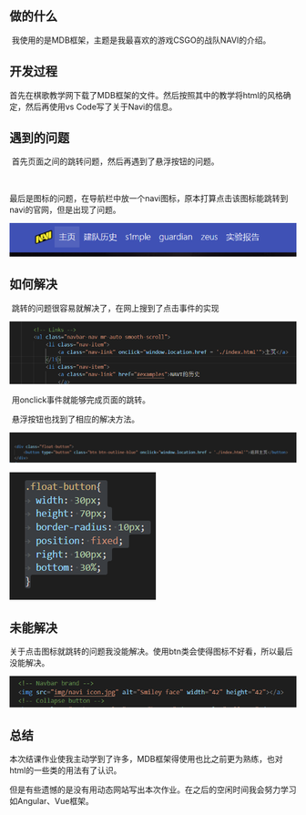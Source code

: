 ## 做的什么

​	我使用的是MDB框架，主题是我最喜欢的游戏CSGO的战队NAVI的介绍。

## 开发过程

​	首先在棋歌教学网下载了MDB框架的文件。然后按照其中的教学将html的风格确定，然后再使用vs Code写了关于Navi的信息。

## 遇到的问题

​	首先页面之间的跳转问题，然后再遇到了悬浮按钮的问题。

​		

​	最后是图标的问题，在导航栏中放一个navi图标，原本打算点击该图标能跳转到navi的官网，但是出现了问题。

![image-20210620192351733](image-20210620192351733.png)

## 如何解决

​	跳转的问题很容易就解决了，在网上搜到了点击事件的实现

![image-20210620192515321](image-20210620192515321.png)

​	用onclick事件就能够完成页面的跳转。

​	悬浮按钮也找到了相应的解决方法。

![image-20210620192724711](image-20210620192724711.png)

![image-20210620192724711](RAI8[VX6`8KX8KAZ]9D$F%S.png)

## 未能解决

​	关于点击图标就跳转的问题我没能解决。使用btn类会使得图标不好看，所以最后没能解决。

![image-20210620193450742](image-20210620193450742.png)

## 总结

​	本次结课作业使我主动学到了许多，MDB框架得使用也比之前更为熟练，也对html的一些类的用法有了认识。

​	但是有些遗憾的是没有用动态网站写出本次作业。在之后的空闲时间我会努力学习如Angular、Vue框架。
